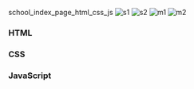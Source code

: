 school_index_page_html_css_js
![s1](https://user-images.githubusercontent.com/100817261/167217450-a8b37aa1-f9f6-4701-b48e-8d529925fdc8.png)
![s2](https://user-images.githubusercontent.com/100817261/167217503-046b15a0-6c32-4ebe-86f5-863ae0ce6dbb.png)
![m1](https://user-images.githubusercontent.com/100817261/167217517-960d6476-5042-48e5-bbce-c86379fe501f.png)
![m2](https://user-images.githubusercontent.com/100817261/167217524-68245471-2e2d-4186-a4df-a27e4b894cd6.png)
<h3>HTML</h3>
<h3>CSS</h3>
<h3>JavaScript</h3>
